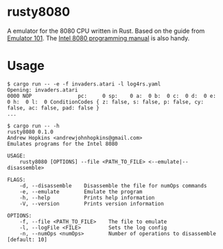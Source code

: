 # rusty8080
A emulator for the 8080 CPU written in Rust. Based on the guide from [Emulator 101](http://emulator101.com). The [Intel 8080 programming manual](http://altairclone.com/downloads/manuals/8080%20Programmers%20Manual.pdf) is also handy.

# Usage
```
$ cargo run -- -e -f invaders.atari -l log4rs.yaml
Opening: invaders.atari
0000 NOP               pc:     0 sp:    0 a:  0 b:  0 c:  0 d:  0 e:  0 h:  0 l:  0 ConditionCodes { z: false, s: false, p: false, cy: false, ac: false, pad: false }
...

$ cargo run -- -h
rusty8080 0.1.0
Andrew Hopkins <andrewjohnhopkins@gmail.com>
Emulates programs for the Intel 8080

USAGE:
    rusty8080 [OPTIONS] --file <PATH_TO_FILE> <--emulate|--disassemble>

FLAGS:
    -d, --disassemble    Disassemble the file for numOps commands
    -e, --emulate        Emulate the program
    -h, --help           Prints help information
    -V, --version        Prints version information

OPTIONS:
    -f, --file <PATH_TO_FILE>    The file to emulate
    -l, --logFile <FILE>         Sets the log config
    -n, --numOps <numOps>        Number of operations to disassemble [default: 10]
```
